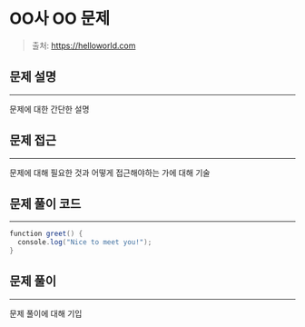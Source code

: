 # OO사 OO 문제

> 출처: https://helloworld.com

## 문제 설명

---

문제에 대한 간단한 설명


## 문제 접근

---

문제에 대해 필요한 것과 어떻게 접근해야하는 가에 대해 기술

## 문제 풀이 코드

---

```java
function greet() {
  console.log("Nice to meet you!");
}
```

## 문제 풀이

---

문제 풀이에 대해 기입
